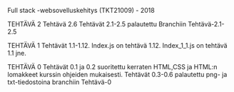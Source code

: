 

Full stack -websovelluskehitys (TKT21009) - 2018

TEHTÄVÄ 2 
Tehtävä 2.6
Tehtävät 2.1-2.5 palautettu Branchiin Tehtävä-2.1-2.5


TEHTÄVÄ 1 Tehtävät 1.1-1.12. Index.js on tehtävä 1.12. Index_1_1.js on tehtävä 1.1 jne.

TEHTÄVÄ 0 Tehtävät 0.1 ja 0.2 suoritettu kerraten HTML,CSS ja HTML:n lomakkeet kurssin ohjeiden mukaisesti.
Tehtävät 0.3-0.6 palautettu png- ja txt-tiedostoina branchiin Tehtävä-0




